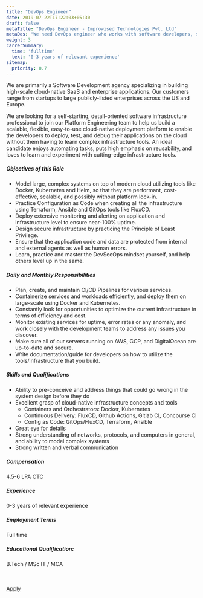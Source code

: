 ```yaml
---
title: "DevOps Engineer"
date: 2019-07-22T17:22:03+05:30
draft: false
metaTitle: "DevOps Engineer - Improwised Technologies Pvt. Ltd"
metaDes: "We need DevOps engineer who works with software developers, system operators (SysOps) and other production IT staff to oversee code releases and deployments."
weight: 3
carrerSummary:
  time: 'fulltime'
  text: '0-3 years of relevant experience'
sitemap:
  priority: 0.7
---
```


<div class="col-md-9 col-sm-12 job-details">
  <p>
    We are primarily a Software Development agency specializing in building high-scale cloud-native SaaS and enterprise applications. Our customers range from startups to large publicly-listed enterprises across the US and Europe.
  </p>
  <p>
    We are looking for a self-starting, detail-oriented software infrastructure professional to join our Platform Engineering team to help us build a scalable, flexible, easy-to-use cloud-native deployment platform to enable the developers to deploy, test, and debug their applications on the cloud without them having to learn complex infrastructure tools. An ideal candidate enjoys automating tasks, puts high emphasis on reusability, and loves to learn and experiment with cutting-edge infrastructure tools.
  </p>
  <div class="text-block">
    <h5>Objectives of this Role</h5>
    <ul class="bullets">
      <li>Model large, complex systems on top of modern cloud utilizing tools like Docker, Kubernetes and Helm, so that they are performant, cost-effective, scalable, and possibly without platform lock-in.</li>
      <li>Practice Configuration as Code when creating all the infrastructure using Terraform, Ansible and GitOps tools like FluxCD.</li>
      <li>Deploy extensive monitoring and alerting on application and infrastructure level to ensure near-100% uptime.</li>
      <li>Design secure infrastructure by practicing the Principle of Least Privilege.</li>
      <li>Ensure that the application code and data are protected from internal and external agents as well as human errors.</li>
      <li>Learn, practice and master the DevSecOps mindset yourself, and help others level up in the same.</li>
    </ul>
  </div>
  <div class="text-block">
    <h5>Daily and Monthly Responsibilities</h5>
    <ul class="bullets">
      <li>Plan, create, and maintain CI/CD Pipelines for various services.</li>
      <li>Containerize services and workloads efficiently, and deploy them on large-scale using Docker and Kubernetes.</li>
      <li>Constantly look for opportunities to optimize the current infrastructure in terms of efficiency and cost.</li>
      <li>Monitor existing services for uptime, error rates or any anomaly, and work closely with the development teams to address any issues you discover.</li>
      <li>Make sure all of our servers running on AWS, GCP, and DigitalOcean are up-to-date and secure.</li>
      <li>Write documentation/guide for developers on how to utilize the tools/infrastructure that you build.</li>
    </ul>
  </div>
  <div class="text-block">
    <h5>Skills and Qualifications</h5>
    <ul class="bullets">
      <li>Ability to pre-conceive and address things that could go wrong in the system design before they do</li>
      <li>
        Excellent grasp of cloud-native infrastructure concepts and tools
        <ul class="bullets">
          <li>Containers and Orchestrators: Docker, Kubernetes</li>
          <li>Continuous Delivery: FluxCD, Github Actions, Gitlab CI, Concourse CI</li>
          <li>Config as Code: GitOps/FluxCD, Terraform, Ansible</li>
        </ul>
      </li>
      <li>Great eye for details</li>
      <li>Strong understanding of networks, protocols, and computers in general, and ability to model complex systems</li>
      <li>Strong written and verbal communication</li>
    </ul>
  </div>
</div>
<div class="col-md-3 col-sm-12">
  <div class="text-block">
    <h5>Compensation</h5>
    <p>
      4.5-6 LPA CTC
    </p>
  </div>
  <div class="text-block">
    <h5>Experience</h5>
    <p>
      0-3 years of relevant experience
    </p>
  </div>
  <div class="text-block">
    <h5>Employment Terms</h5>
    <p>
      Full time
    </p>
  </div>
  <div class="text-block">
    <h5>Educational Qualification:</h5>
    <p>
      B.Tech / MSc IT / MCA
    </p>
  </div>
</div>
<div class="col-lg-12">
  <br><br>
  <div class="text-block">
    <a class="btn btn--primary type--uppercase" target="_blank" rel="noopener" href="https://forms.gle/EpHv84TTsDvUuNCf6">
    <span class="btn__text">
      Apply
    </span>
    </a>
  </div>
</div>
